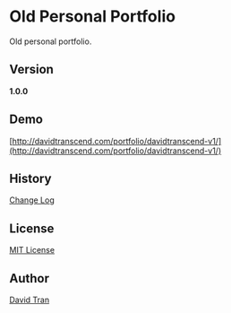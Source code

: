 # Old Personal Portfolio

Old personal portfolio.

## Version

**1.0.0**

## Demo

[http://davidtranscend.com/portfolio/davidtranscend-v1/](http://davidtranscend.com/portfolio/davidtranscend-v1/)

## History

[Change Log](https://github.com/davidlamt/davidtranscend-v1/blob/master/CHANGELOG.md)

## License

[MIT License](https://github.com/davidlamt/davidtranscend-v1/blob/master/LICENSE)

## Author

[David Tran](http://davidtranscend.com/) 